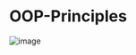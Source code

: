 # OOP-Principles

![image](https://github.com/gurkantuna/OOP-Principles/assets/55924924/ce4cb779-a52c-4bbe-9b08-8a3d02504c2e)
